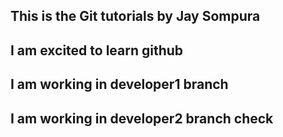 ## This is the Git tutorials by Jay Sompura
## I am excited to learn github
## I am working in developer1 branch 
## I am working in developer2 branch  check